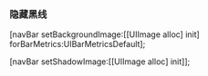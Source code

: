 ### 隐藏黑线

[navBar setBackgroundImage:[[UIImage alloc] init] forBarMetrics:UIBarMetricsDefault];

[navBar setShadowImage:[[UIImage alloc] init]];
